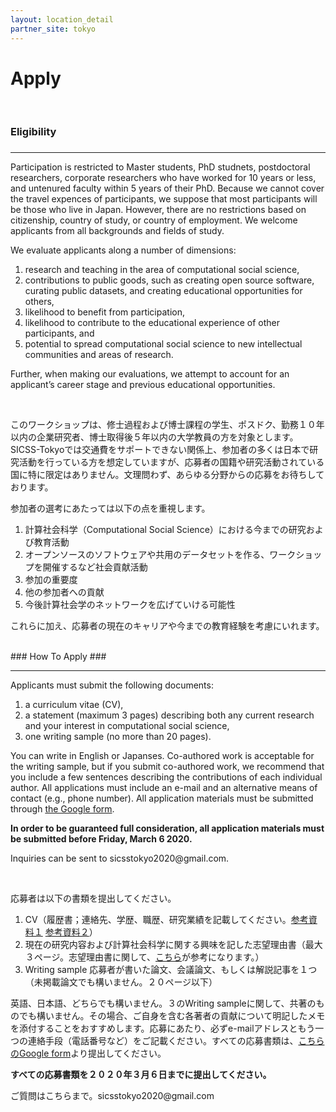 ```yaml
---
layout: location_detail
partner_site: tokyo
---
```


<h1 class="display-4">Apply</h1>
<br />

### Eligibility
### <a name="eligibility"></a>

---

<p>Participation is restricted to Master students, PhD studnets, postdoctoral researchers, corporate researchers who have worked for 10 years or less, and untenured faculty within 5 years of their PhD. Because we cannot cover the travel expences of participants, we suppose that most participants will be those who live in Japan. However, there are no restrictions based on citizenship, country of study, or country of employment. We welcome applicants from all backgrounds and fields of study. </p>
<p>We evaluate applicants along a number of dimensions:
<ol>
  <li>research and teaching in the area of computational social science,</li>
  <li>contributions to public goods, such as creating open source software, curating public datasets, and creating educational opportunities for others,</li>
  <li>likelihood to benefit from participation,</li>
  <li>likelihood to contribute to the educational experience of other participants, and</li>
  <li>potential to spread computational social science to new intellectual communities and areas of research.</li>
</ol>
Further, when making our evaluations, we attempt to account for an applicant’s career stage and previous educational opportunities.</p>

<br>
<p>このワークショップは、修士過程および博士課程の学生、ポスドク、勤務１０年以内の企業研究者、博士取得後５年以内の大学教員の方を対象とします。SICSS-Tokyoでは交通費をサポートできない関係上、参加者の多くは日本で研究活動を行っている方を想定していますが、応募者の国籍や研究活動されている国に特に限定はありません。文理問わず、あらゆる分野からの応募をお待ちしております。</p>
<p>参加者の選考にあたっては以下の点を重視します。
<ol>
  <li>計算社会科学（Computational Social Science）における今までの研究および教育活動</li>
  <li>オープンソースのソフトウェアや共用のデータセットを作る、ワークショップを開催するなど社会貢献活動</li>
  <li>参加の重要度</li>
  <li>他の参加者への貢献</li>
  <li>今後計算社会学のネットワークを広げていける可能性</li>
</ol>
これらに加え、応募者の現在のキャリアや今までの教育経験を考慮にいれます。</p>

<br />
### How To Apply
### <a name="how_to_apply"></a>

---

<p>Applicants must submit the following documents:
<ol>
  <li>a curriculum vitae (CV),</li>
  <li>a statement (maximum 3 pages) describing both any current research and your interest in computational social science,</li>
  <li>one writing sample (no more than 20 pages).</li>
</ol>
You can write in English or Japanses. Co-authored work is acceptable for the writing sample, but if you submit co-authored work, we recommend that you include a few sentences describing the contributions of each individual author. All applications must include an e-mail and an alternative means of contact (e.g., phone number). All application materials must be submitted through <a href="https://forms.gle/aGVKnwx4caVRMigu9">the Google form</a>.</p>

<p><b>In order to be guaranteed full consideration, all application materials must be submitted before Friday, March 6 2020.</b></p>

<p>Inquiries can be sent to sicsstokyo2020@gmail.com.</p>

<br>
<p>応募者は以下の書類を提出してください。
<ol>
  <li>CV（履歴書；連絡先、学歴、職歴、研究業績を記載してください。<a href="https://docs.google.com/document/d/1CjMjYJz-g2opuWEDopxVlGcdKGjSo38yf-BqUUBXz5o/edit?usp=sharing">参考資料１</a> <a href="http://www.shirado.net/wp-content/uploads/2019/11/Shirado_CV_2019_v5.pdf">参考資料２</a>）</li>
  <li>現在の研究内容および計算社会科学に関する興味を記した志望理由書（最大３ページ。志望理由書に関して、<a href="https://ultrabem.com/other_topics/how-to/statement_research">こちら</a>が参考になります。）</li>
  <li>Writing sample 応募者が書いた論文、会議論文、もしくは解説記事を１つ（未掲載論文でも構いません。２０ページ以下）</li>
 </ol>
英語、日本語、どちらでも構いません。３のWriting sampleに関して、共著のものでも構いません。その場合、ご自身を含む各著者の貢献について明記したメモを添付することをおすすめします。応募にあたり、必ずe-mailアドレスともう一つの連絡手段（電話番号など）をご記載ください。すべての応募書類は、<a href="https://forms.gle/aGVKnwx4caVRMigu9">こちらのGoogle form</a>より提出してください。</p>

<p><b>すべての応募書類を２０２０年３月６日までに提出してください。</b></p>

<p>ご質問はこちらまで。sicsstokyo2020@gmail.com</p>